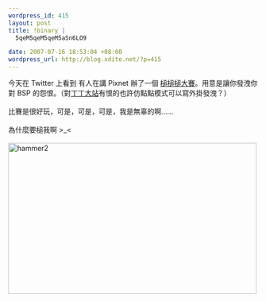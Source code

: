 ```yaml
--- 
wordpress_id: 415
layout: post
title: !binary |
  5qeM5qeM5qeM5aSn6LO9

date: 2007-07-16 18:53:04 +08:00
wordpress_url: http://blog.xdite.net/?p=415
---
```

今天在 Twitter 上看到 有人在講  Pixnet 辦了一個 <a href="http://www.pixnet.net/event/OrzBloggers/game.php">槌槌槌大賽</a>。用意是讓你發洩你對 BSP 的怨恨。（對<a href="http://www.wretch.cc">丁丁大站</a>有恨的也許仿點點模式可以寫外掛發洩？）<br /><br />比賽是很好玩，可是，可是，可是，我是無辜的啊……<br /><br />為什麼要槌我啊 &gt;_&lt;<br /><br /><a href="http://www.flickr.com/photos/14765209@N00/827760352/" title="相片分享"><img src="http://farm2.static.flickr.com/1398/827760352_d847f3aca1.jpg" width="500" height="304" alt="hammer2" /></a>
